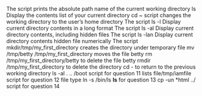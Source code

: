 The script prints the absolute path name of the current working directory
ls Display the contents list of your current directory
cd ~ script changes the working directory to the user’s home directory
The script ls -l Display current directory contents in a long format
The script ls -al Display current directory contents, including hidden files
The script ls -lan Display current directory contents hidden file numerically
The script mkdir/tmp/my_first_directory creates the directory under temporary file
mv /tmp/betty /tmp/my_first_directory moves the file betty
rm /tmp/my_first_directory/betty to delete the file betty
rmdir /tmp/my_first_directory to delete the directory
cd - to return to the previous working directory
ls -al . .. /boot script for question 11 lists
file/tmp/iamfile script for question 12 file type
ln -s /bin/ls __ls__ for question 13
cp -un *html ../ script for question 14

